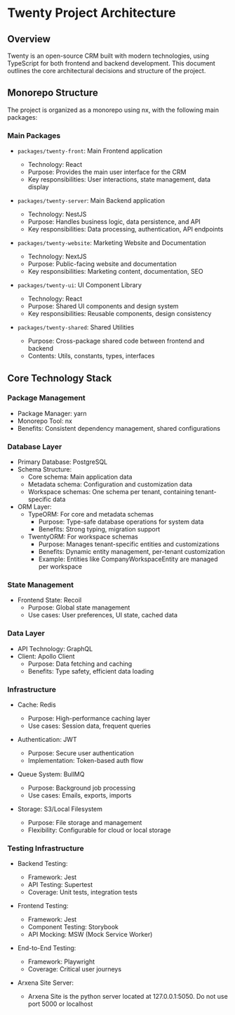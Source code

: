 # Twenty Project Architecture

## Overview
Twenty is an open-source CRM built with modern technologies, using TypeScript for both frontend and backend development. This document outlines the core architectural decisions and structure of the project.

## Monorepo Structure
The project is organized as a monorepo using nx, with the following main packages:

### Main Packages
- `packages/twenty-front`: Main Frontend application
  - Technology: React
  - Purpose: Provides the main user interface for the CRM
  - Key responsibilities: User interactions, state management, data display

- `packages/twenty-server`: Main Backend application
  - Technology: NestJS
  - Purpose: Handles business logic, data persistence, and API
  - Key responsibilities: Data processing, authentication, API endpoints

- `packages/twenty-website`: Marketing Website and Documentation
  - Technology: NextJS
  - Purpose: Public-facing website and documentation
  - Key responsibilities: Marketing content, documentation, SEO

- `packages/twenty-ui`: UI Component Library
  - Technology: React
  - Purpose: Shared UI components and design system
  - Key responsibilities: Reusable components, design consistency

- `packages/twenty-shared`: Shared Utilities
  - Purpose: Cross-package shared code between frontend and backend
  - Contents: Utils, constants, types, interfaces

## Core Technology Stack

### Package Management
- Package Manager: yarn
- Monorepo Tool: nx
- Benefits: Consistent dependency management, shared configurations

### Database Layer
- Primary Database: PostgreSQL
- Schema Structure:
  - Core schema: Main application data
  - Metadata schema: Configuration and customization data
  - Workspace schemas: One schema per tenant, containing tenant-specific data
- ORM Layer:
  - TypeORM: For core and metadata schemas
    - Purpose: Type-safe database operations for system data
    - Benefits: Strong typing, migration support
  - TwentyORM: For workspace schemas
    - Purpose: Manages tenant-specific entities and customizations
    - Benefits: Dynamic entity management, per-tenant customization
    - Example: Entities like CompanyWorkspaceEntity are managed per workspace

### State Management
- Frontend State: Recoil
  - Purpose: Global state management
  - Use cases: User preferences, UI state, cached data

### Data Layer
- API Technology: GraphQL
- Client: Apollo Client
  - Purpose: Data fetching and caching
  - Benefits: Type safety, efficient data loading

### Infrastructure
- Cache: Redis
  - Purpose: High-performance caching layer
  - Use cases: Session data, frequent queries

- Authentication: JWT
  - Purpose: Secure user authentication
  - Implementation: Token-based auth flow

- Queue System: BullMQ
  - Purpose: Background job processing
  - Use cases: Emails, exports, imports

- Storage: S3/Local Filesystem
  - Purpose: File storage and management
  - Flexibility: Configurable for cloud or local storage

### Testing Infrastructure
- Backend Testing:
  - Framework: Jest
  - API Testing: Supertest
  - Coverage: Unit tests, integration tests

- Frontend Testing:
  - Framework: Jest
  - Component Testing: Storybook
  - API Mocking: MSW (Mock Service Worker)

- End-to-End Testing:
  - Framework: Playwright
  - Coverage: Critical user journeys 

- Arxena Site Server:
  - Arxena Site is the python server located at 127.0.0.1:5050. Do not use port 5000 or localhost